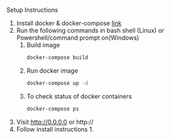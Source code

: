 Setup Instructions


1. Install docker & docker-compose [link](https://computingforgeeks.com/install-docker-and-docker-compose-on-debian-10-buster/)
2. Run the following commands in bash shell (Linux) or Powershell/command prompt on(Windows)
   1. Build image 
        ```bash
        docker-compose build
        ```
    2. Run docker image
        ```bash
        docker-compose up -d
        ```
    3. To check status of docker containers
        ```bash
        docker-compose ps
        ```
3. Visit http://0.0.0.0 or http://<ipaddress-of-server>
4. Follow install instructions
   1. 